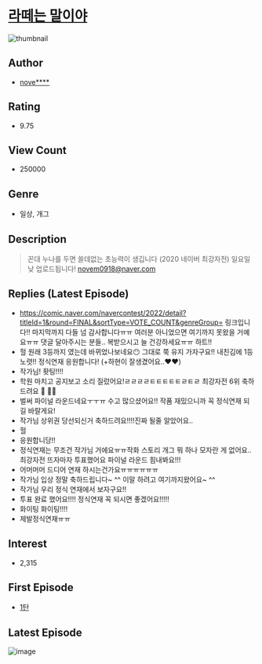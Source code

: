 # [라떼는 말이야](https://comic.naver.com/bestChallenge/list?titleId=758264)
![thumbnail](https://image-comic.pstatic.net/user_contents_data/challenge_comic/2023/04/09/339375/upload_3617851083364513328_480x623.jpeg)

## Author
- [nove****](https://comic.naver.com/artistTitle?id=339375)

## Rating
- 9.75

## View Count
- 250000

## Genre
- 일상, 개그

## Description
> 꼰대 누나를 두면 쓸데없는 초능력이 생깁니다 (2020 네이버 최강자전) 일요일 낮 업로드됩니다! novem0918@naver.com

## Replies (Latest Episode)
- https://comic.naver.com/navercontest/2022/detail?titleId=1&round=FINAL&sortType=VOTE_COUNT&genreGroup= 링크입니다!! 마지막까지 다들 넘 감사합니다ㅠㅠ 여러분 아니었으면 여기까지 못왔을 거예요ㅠㅠ 댓글 달아주시는 분들.. 복받으시고 늘 건강하세요ㅠㅠ 하트!!
- 헐 원래 3등까지 였는데 바뀌었나보네요😶 그대로 쭉 유지 가자구요!! 내친김에 1등노렷!! 정식연재 응원합니다! (+하현이 잘생겼어요..❤❤)
- 작가님! 홧팅!!!!
- 학원 마치고 공지보고 소리 질렀어요!ㄹㄹㄹㄹㅌㅌㅌㅌㅌㄹㅌㄹ 최강자전 6위 축하드려요 🎉 🎉💕
- 벌써 파이널 라운드네요ㅜㅜㅠ 수고 많으셨어요!! 작품 재밌으니까 꼭 정식연재 되길 바랄게요!
- 작가님 상위권 당선되신거 축하드려요!!!!진짜 될줄 알았어요..
- 헐
- 응원합니당!!
- 정식연재는 무조건 작가님 거에요ㅠㅠ작화 스토리 개그 뭐 하나 모자란 게 없어요.. 최강자전 뜨자마자 투표했어요 파이널 라운드 힘내봐요!!!
- 어머머머 드디어 연재 하시는건가요ㅠㅠㅠㅠㅠㅠ
- 작가님 입상 정말 축하드립니다~ ^^ 이말 하려고 여기까지왔어요~ ^^
- 작가님 우리 정식 연재에서 보자구요!!
- 투표 완료 했어요!!!! 정식연재 꼭 되시면 좋겠어요!!!!!
- 화이팅 화이팅!!!!
- 제발정식연재ㅠㅠ

## Interest
- 2,315

## First Episode
- [1탄](https://comic.naver.com/bestChallenge/detail?titleId=758264&no=1)

## Latest Episode
![image](https://image-comic.pstatic.net/user_contents_data/challenge_comic/2022/10/01/339375/upload_7018409443787892066.jpeg)
